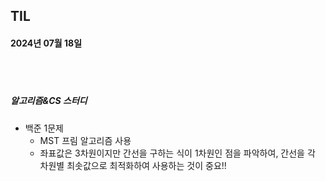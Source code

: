 ## TIL
#### 2024년 07월 18일

<br>
<br>

##### 알고리즘&CS 스터디
- 백준 1문제
    - MST 프림 알고리즘 사용
    - 좌표값은 3차원이지만 간선을 구하는 식이 1차원인 점을 파악하여, 
    간선을 각 차원별 최솟값으로 최적화하여 사용하는 것이 중요!!

<br>